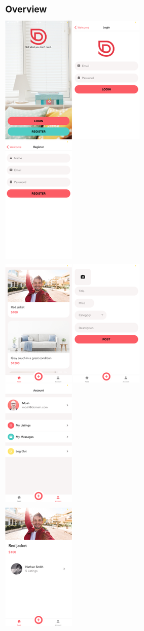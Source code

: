 # Overview

<p float="left">
<img src="https://raw.githubusercontent.com/nathan211/react-native-journey/master/DoneWithIt/app/assets/screens/welcome.PNG" height="374" width="210"> 
<img src="https://raw.githubusercontent.com/nathan211/react-native-journey/master/DoneWithIt/app/assets/screens/login.PNG" height="374" width="210">
<img src="https://raw.githubusercontent.com/nathan211/react-native-journey/master/DoneWithIt/app/assets/screens/register.PNG" height="374" width="210">
</p>
<p float="left">
<img src="https://raw.githubusercontent.com/nathan211/react-native-journey/master/DoneWithIt/app/assets/screens/listings.PNG" height="374" width="210">
<img src="https://raw.githubusercontent.com/nathan211/react-native-journey/master/DoneWithIt/app/assets/screens/add-new.PNG" height="374" width="210">
<img src="https://raw.githubusercontent.com/nathan211/react-native-journey/master/DoneWithIt/app/assets/screens/account.PNG" height="374" width="210">

</p>
<p float="left">
<img src="https://raw.githubusercontent.com/nathan211/react-native-journey/master/DoneWithIt/app/assets/screens/listing-details.PNG" height="374" width="210">

</p>
